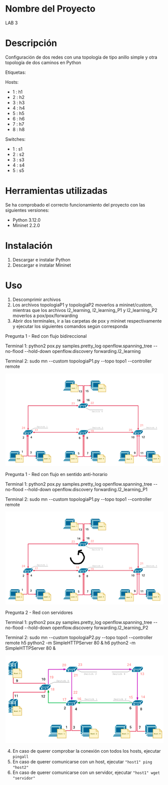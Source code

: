 # Nombre del Proyecto
LAB 3

# Descripción
Configuración de dos redes con una topología de tipo anillo simple y otra topología de dos caminos en Python

Etiquetas:

Hosts:
- 1 : h1
- 2 : h2
- 3 : h3
- 4 : h4
- 5 : h5
- 6 : h6
- 7 : h7
- 8 : h8

Switches:
- 1 : s1
- 2 : s2
- 3 : s3
- 4 : s4
- 5 : s5

# Herramientas utilizadas
Se ha comprobado el correcto funcionamiento del proyecto con las siguientes versiones:

- Python 3.12.0
- Mininet 2.2.0

# Instalación
1. Descargar e instalar Python
2. Descargar e instalar Mininet

# Uso
1. Descomprimir archivos
2. Los archivos topologiaP1 y topologiaP2 moverlos a mininet/custom, mientras que los archivos l2_learning, l2_learning_P1 y l2_learning_P2 moverlos a pox/pox/forwarding
3. Abrir dos terminales, ir a las carpetas de pox y mininet respectivamente y ejecutar los siguientes comandos según corresponda

Pregunta 1 - Red con flujo bidireccional

Terminal 1:
python2 pox.py samples.pretty_log openflow.spanning_tree --no-flood --hold-down openflow.discovery forwarding.l2_learning

Terminal 2:
sudo mn --custom topologiaP1.py --topo topo1 --controller remote

![Topología 1_A](img/topologia1_A.png)

Pregunta 1 - Red con flujo en sentido anti-horario

Terminal 1:
python2 pox.py samples.pretty_log openflow.spanning_tree --no-flood --hold-down openflow.discovery forwarding.l2_learning_P1

Terminal 2:
sudo mn --custom topologiaP1.py --topo topo1 --controller remote

![Topología 1_B](img/topologia1_B.png)

Pregunta 2 - Red con servidores

Terminal 1:
python2 pox.py samples.pretty_log openflow.spanning_tree --no-flood --hold-down openflow.discovery forwarding.l2_learning_P2

Terminal 2:
sudo mn --custom topologiaP2.py --topo topo1 --controller remote
h5 python2 -m SimpleHTTPServer 80 &
h6 python2 -m SimpleHTTPServer 80 &

![Topología 2](img/topologia2.png)

4. En caso de querer comprobar la conexión con todos los hosts, ejecutar `pingall`
5. En caso de querer comunicarse con un host, ejecutar `"host1" ping "host2"`
6. En caso de querer comunicarse con un servidor, ejecutar `"host1" wget "servidor"`
